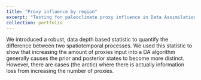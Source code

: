 ```yaml
---
title: "Proxy influence by region"
excerpt: "Testing for paleoclimate proxy influence in Data Assimilation  <br/><img src='/images/proxy/k_region.png'>"
collection: portfolio
---
```



We introduced a robust, data depth based statistic to quantify the difference between two spatiotemporal processes. We used this statistic to show that increasing the amount of proxies input into a DA algorithm generally causes the prior and posterior states to become more distinct. However, there are cases (the arctic) where there is actually information loss from increasing the number of proxies.